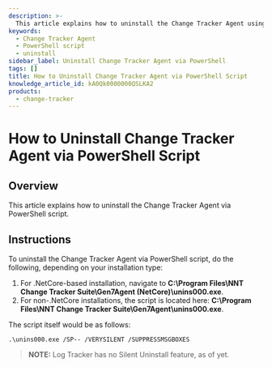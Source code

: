 ```yaml
---
description: >-
  This article explains how to uninstall the Change Tracker Agent using a PowerShell script, detailing the steps for both .NetCore and non-.NetCore installations.
keywords:
  - Change Tracker Agent
  - PowerShell script
  - uninstall
sidebar_label: Uninstall Change Tracker Agent via PowerShell
tags: []
title: How to Uninstall Change Tracker Agent via PowerShell Script
knowledge_article_id: kA0Qk0000000QSLKA2
products:
  - change-tracker
---
```


# How to Uninstall Change Tracker Agent via PowerShell Script

## Overview

This article explains how to uninstall the Change Tracker Agent via PowerShell script.

## Instructions

To uninstall the Change Tracker Agent via PowerShell script, do the following, depending on your installation type:

1. For .NetCore-based installation, navigate to **C:\Program Files\NNT Change Tracker Suite\Gen7Agent (NetCore)\unins000.exe**.
2. For non-.NetCore installations, the script is located here: **C:\Program Files\NNT Change Tracker Suite\Gen7Agent\unins000.exe**.

The script itself would be as follows:

```plaintext
.\unins000.exe /SP-- /VERYSILENT /SUPPRESSMSGBOXES
```

> **NOTE:** Log Tracker has no Silent Uninstall feature, as of yet.
